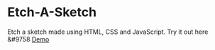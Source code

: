 # Etch-A-Sketch 

Etch a sketch made using HTML, CSS and JavaScript.
Try it out here &#9758 <a rel="demo" href="">Demo</a>